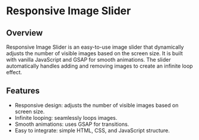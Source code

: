 # Responsive Image Slider

## Overview

Responsive Image Slider is an easy-to-use image slider that dynamically adjusts the number of visible images based on the screen size. It is built with vanilla JavaScript and GSAP for smooth animations. The slider automatically handles adding and removing images to create an infinite loop effect.

## Features

- Responsive design: adjusts the number of visible images based on screen size.
- Infinite looping: seamlessly loops images.
- Smooth animations: uses GSAP for transitions.
- Easy to integrate: simple HTML, CSS, and JavaScript structure.
